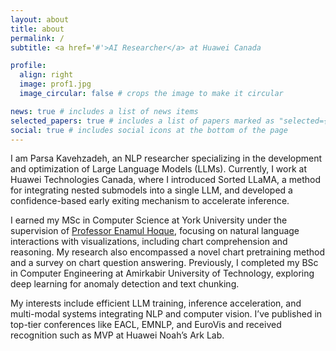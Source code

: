 ```yaml
---
layout: about
title: about
permalink: /
subtitle: <a href='#'>AI Researcher</a> at Huawei Canada

profile:
  align: right
  image: prof1.jpg
  image_circular: false # crops the image to make it circular

news: true # includes a list of news items
selected_papers: true # includes a list of papers marked as "selected={true}"
social: true # includes social icons at the bottom of the page
---
```


I am Parsa Kavehzadeh, an NLP researcher specializing in the development and optimization of Large Language Models (LLMs). Currently, I work at Huawei Technologies Canada, where I introduced Sorted LLaMA, a method for integrating nested submodels into a single LLM, and developed a confidence-based early exiting mechanism to accelerate inference.

I earned my MSc in Computer Science at York University under the supervision of [Professor Enamul Hoque](https://www.yorku.ca/enamulh/), focusing on natural language interactions with visualizations, including chart comprehension and reasoning. My research also encompassed a novel chart pretraining method and a survey on chart question answering. Previously, I completed my BSc in Computer Engineering at Amirkabir University of Technology, exploring deep learning for anomaly detection and text chunking.

My interests include efficient LLM training, inference acceleration, and multi-modal systems integrating NLP and computer vision. I’ve published in top-tier conferences like EACL, EMNLP, and EuroVis and received recognition such as MVP at Huawei Noah’s Ark Lab.
